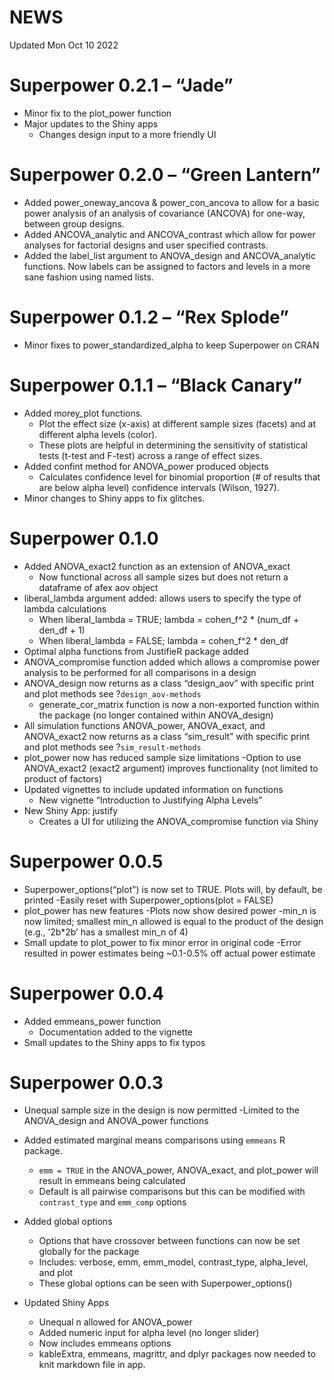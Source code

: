NEWS
================

Updated Mon Oct 10 2022

# Superpower 0.2.1 – “Jade”

-   Minor fix to the plot_power function
-   Major updates to the Shiny apps
    -   Changes design input to a more friendly UI

# Superpower 0.2.0 – “Green Lantern”

-   Added power_oneway_ancova & power_con_ancova to allow for a basic
    power analysis of an analysis of covariance (ANCOVA) for one-way,
    between group designs.
-   Added ANCOVA_analytic and ANCOVA_contrast which allow for power
    analyses for factorial designs and user specified contrasts.
-   Added the label_list argument to ANOVA_design and ANCOVA_analytic
    functions. Now labels can be assigned to factors and levels in a
    more sane fashion using named lists.

# Superpower 0.1.2 – “Rex Splode”

-   Minor fixes to power_standardized_alpha to keep Superpower on CRAN

# Superpower 0.1.1 – “Black Canary”

-   Added morey_plot functions.
    -   Plot the effect size (x-axis) at different sample sizes (facets)
        and at different alpha levels (color).
    -   These plots are helpful in determining the sensitivity of
        statistical tests (t-test and F-test) across a range of effect
        sizes.
-   Added confint method for ANOVA_power produced objects
    -   Calculates confidence level for binomial proportion (# of
        results that are below alpha level) confidence intervals
        (Wilson, 1927).
-   Minor changes to Shiny apps to fix glitches.

# Superpower 0.1.0

-   Added ANOVA_exact2 function as an extension of ANOVA_exact
    -   Now functional across all sample sizes but does not return a
        dataframe of afex aov object
-   liberal_lambda argument added: allows users to specify the type of
    lambda calculations
    -   When liberal_lambda = TRUE; lambda = cohen_f^2 \* (num_df +
        den_df + 1)
    -   When liberal_lambda = FALSE; lambda = cohen_f^2 \* den_df
-   Optimal alpha functions from JustifieR package added
-   ANOVA_compromise function added which allows a compromise power
    analysis to be performed for all comparisons in a design
-   ANOVA_design now returns as a class “design_aov” with specific print
    and plot methods see ?`design_aov-methods`
    -   generate_cor_matrix function is now a non-exported function
        within the package (no longer contained within ANOVA_design)
-   All simulation functions ANOVA_power, ANOVA_exact, and ANOVA_exact2
    now returns as a class “sim_result” with specific print and plot
    methods see ?`sim_result-methods`
-   plot_power now has reduced sample size limitations -Option to use
    ANOVA_exact2 (exact2 argument) improves functionality (not limited
    to product of factors)
-   Updated vignettes to include updated information on functions
    -   New vignette “Introduction to Justifying Alpha Levels”
-   New Shiny App: justify
    -   Creates a UI for utilizing the ANOVA_compromise function via
        Shiny

# Superpower 0.0.5

-   Superpower_options(“plot”) is now set to TRUE. Plots will, by
    default, be printed -Easily reset with Superpower_options(plot =
    FALSE)
-   plot_power has new features -Plots now show desired power -min_n is
    now limited; smallest min_n allowed is equal to the product of the
    design (e.g., ’2b\*2b’ has a smallest min_n of 4)
-   Small update to plot_power to fix minor error in original code
    -Error resulted in power estimates being \~0.1-0.5% off actual power
    estimate

# Superpower 0.0.4

-   Added emmeans_power function
    -   Documentation added to the vignette
-   Small updates to the Shiny apps to fix typos

# Superpower 0.0.3

-   Unequal sample size in the design is now permitted -Limited to the
    ANOVA_design and ANOVA_power functions

-   Added estimated marginal means comparisons using `emmeans` R
    package.

    -   `emm = TRUE` in the ANOVA_power, ANOVA_exact, and plot_power
        will result in emmeans being calculated
    -   Default is all pairwise comparisons but this can be modified
        with `contrast_type` and `emm_comp` options

-   Added global options

    -   Options that have crossover between functions can now be set
        globally for the package
    -   Includes: verbose, emm, emm_model, contrast_type, alpha_level,
        and plot
    -   These global options can be seen with Superpower_options()

-   Updated Shiny Apps

    -   Unequal n allowed for ANOVA_power
    -   Added numeric input for alpha level (no longer slider)
    -   Now includes emmeans options
    -   kableExtra, emmeans, magrittr, and dplyr packages now needed to
        knit markdown file in app.

